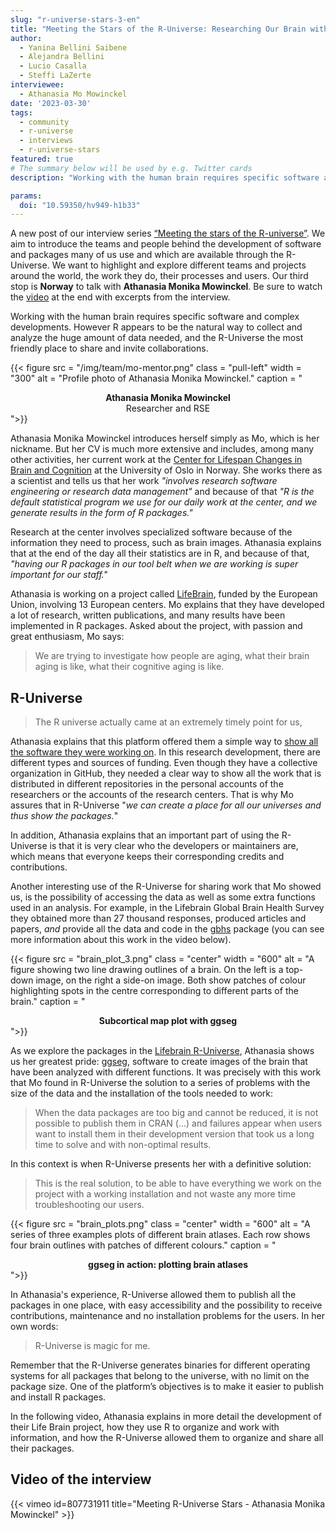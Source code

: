 ```yaml
---
slug: "r-universe-stars-3-en"
title: "Meeting the Stars of the R-Universe: Researching Our Brain with the Magic of the R-Universe"
author:
  - Yanina Bellini Saibene
  - Alejandra Bellini
  - Lucio Casalla  
  - Steffi LaZerte
interviewee:
  - Athanasia Mo Mowinckel
date: '2023-03-30'
tags:
  - community
  - r-universe
  - interviews
  - r-universe-stars
featured: true
# The summary below will be used by e.g. Twitter cards
description: "Working with the human brain requires specific software and complex developments. However R appears to be the natural way to collect and analyze the huge amount of data needed, and the R-Universe the most friendly place to share and invite collaborations. Our third stop brings us to Norway to talk with Athanasia Monika Mowinckel."

params:
  doi: "10.59350/hv949-h1b33"
---
```


A new post of our interview series [“Meeting the stars of the R-universe”](/tags/r-universe-stars/). We aim to introduce the teams and people behind the development of software and packages many of us use and which are available through the R-Universe. We want to highlight and explore different teams and projects around the world, the work they do, their processes and users. Our third stop is __Norway__ to talk with __Athanasia Monika Mowinckel__. Be sure to watch the [video](/blog/2023/03/30/r-universe-stars-3-en/#video-of-the-interview) at the end with excerpts from the interview.

Working with the human brain requires specific software and complex developments. However R appears to be the natural way to collect and analyze the huge amount of data needed, and the R-Universe the most friendly place to share and invite collaborations.

{{< figure src = "/img/team/mo-mentor.png" class = "pull-left" width = "300" alt = "Profile photo of Athanasia Monika Mowinckel." caption = "<center><strong>Athanasia Monika Mowinckel</strong><br>Researcher and RSE</center>">}}

Athanasia Monika Mowinckel introduces herself simply as Mo, which is her nickname. But her CV is much more extensive and includes, among many other activities, her current work at the [Center for Lifespan Changes in Brain and Cognition](https://www.sv.uio.no/psi/english/research/groups/lcbc/index.html) at the University of Oslo in Norway. She works there as a scientist and tells us that her work _"involves research software engineering or research data management"_ and because of that _"R is the default statistical program we use for our daily work at the center, and we generate results in the form of R packages."_

Research at the center involves specialized software because of the information they need to process, such as brain images. Athanasia explains that at the end of the day all their statistics are in R, and because of that, _"having our R packages in our tool belt when we are working is super important for our staff."_

Athanasia is working on a project called [LifeBrain](https://www.lifebrain.uio.no/), funded by the European Union, involving 13 European centers. Mo explains that they have developed a lot of research, written publications, and many results have been implemented in R packages. Asked about the project, with passion and great enthusiasm, Mo says: 

> We are trying to investigate how people are aging, what their brain aging is like, what their cognitive aging is like.

## R-Universe

> The R universe actually came at an extremely timely point for us, 

Athanasia explains that this platform offered them a simple way to [show all the software they were working on](https://lifebrain.r-universe.dev/). In this research development, there are different types and sources of funding. Even though they have a collective organization in GitHub, they needed a clear way to show all the work that is distributed in different repositories in the personal accounts of the researchers or the accounts of the research centers. That is why Mo assures that in R-Universe "*we can create a place for all our universes and thus show the packages.*"

In addition, Athanasia explains that an important part of using the R-Universe is that it is very clear who the developers or maintainers are, which means that everyone keeps their corresponding credits and contributions.


Another interesting use of the R-Universe for sharing work that Mo showed us, is the possibility of accessing the data as well as some extra functions used in an analysis. For example, in the Lifebrain Global Brain Health Survey they obtained more than 27 thousand responses, produced articles and papers, *and* provide all the data and code in the [gbhs](https://lifebrain.r-universe.dev/gbhs) package (you can see more information about this work in the video below). 

{{< figure src = "brain_plot_3.png" class = "center" width = "600" alt = "A figure showing two line drawing outlines of a brain. On the left is a top-down image, on the right a side-on image. Both show patches of colour highlighting spots in the centre corresponding to different parts of the brain." caption = "<center><strong>Subcortical map plot with ggseg</strong></center>">}}

As we explore the packages in the [Lifebrain R-Universe](https://lifebrain.r-universe.dev/), Athanasia shows us her greatest pride: [ggseg](https://ggseg.r-universe.dev/), software to create images of the brain that have been analyzed with different functions. It was precisely with this work that Mo found in R-Universe the solution to a series of problems with the size of the data and the installation of the tools needed to work: 

> When the data packages are too big and cannot be reduced, it is not possible to publish them in CRAN (...) and failures appear when users want to install them in their development version that took us a long time to solve and with non-optimal results.

In this context is when R-Universe presents her with a definitive solution: 

> This is the real solution, to be able to have everything we work on the project with a working installation and not waste any more time troubleshooting our users.

{{< figure src = "brain_plots.png" class = "center" width = "600" alt = "A series of three examples plots of different brain atlases. Each row shows four brain outlines with patches of different colours." caption = "<center><strong>ggseg in action: plotting brain atlases</strong></center>">}}

In Athanasia's experience, R-Universe allowed them to publish all the packages in one place, with easy accessibility and the possibility to receive contributions, maintenance and no installation problems for the users. In her own words: 

> R-Universe is magic for me.

Remember that the R-Universe generates binaries for different operating systems for all packages that belong to the universe, with no limit on the package size. One of the platform’s objectives is to make it easier to publish and install R packages.

In the following video, Athanasia explains in more detail the development of their Life Brain project, how they use R to organize and work with information, and how the R-Universe allowed them to organize and share all their packages.

## Video of the interview
{{< vimeo id=807731911 title="Meeting R-Universe Stars - Athanasia Monika Mowinckel" >}}

